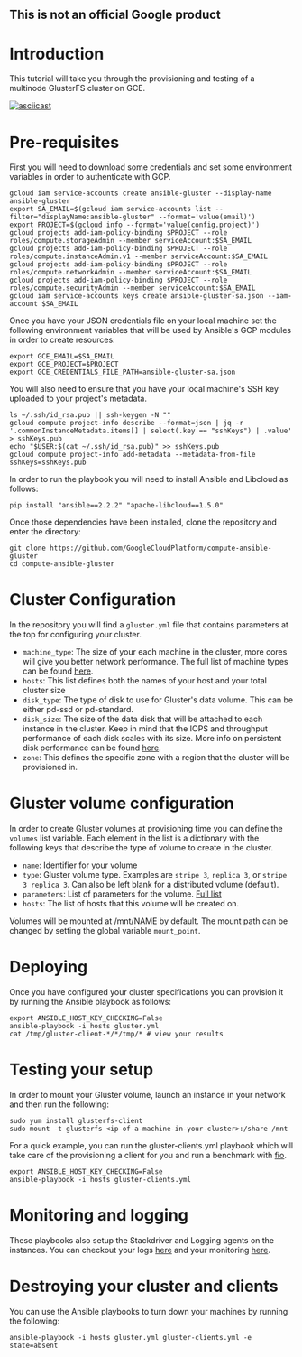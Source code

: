 ## This is not an official Google product

# Introduction

This tutorial will take you through the provisioning and testing of a multinode
GlusterFS cluster on GCE.

[![asciicast](https://asciinema.org/a/33428.png)](https://asciinema.org/a/33428)

# Pre-requisites

First you will need to download some credentials and set some environment
variables in order to authenticate with GCP.

    gcloud iam service-accounts create ansible-gluster --display-name ansible-gluster
    export SA_EMAIL=$(gcloud iam service-accounts list --filter="displayName:ansible-gluster" --format='value(email)')
    export PROJECT=$(gcloud info --format='value(config.project)')
    gcloud projects add-iam-policy-binding $PROJECT --role roles/compute.storageAdmin --member serviceAccount:$SA_EMAIL
    gcloud projects add-iam-policy-binding $PROJECT --role roles/compute.instanceAdmin.v1 --member serviceAccount:$SA_EMAIL
    gcloud projects add-iam-policy-binding $PROJECT --role roles/compute.networkAdmin --member serviceAccount:$SA_EMAIL
    gcloud projects add-iam-policy-binding $PROJECT --role roles/compute.securityAdmin --member serviceAccount:$SA_EMAIL
    gcloud iam service-accounts keys create ansible-gluster-sa.json --iam-account $SA_EMAIL

Once you have your JSON credentials file on your local machine set the following environment
variables that will be used by Ansible's GCP modules in order to create
resources:

    export GCE_EMAIL=$SA_EMAIL
    export GCE_PROJECT=$PROJECT
    export GCE_CREDENTIALS_FILE_PATH=ansible-gluster-sa.json

You will also need to ensure that you have your local machine's SSH key uploaded
to your project's metadata.

    ls ~/.ssh/id_rsa.pub || ssh-keygen -N ""
    gcloud compute project-info describe --format=json | jq -r '.commonInstanceMetadata.items[] | select(.key == "sshKeys") | .value' > sshKeys.pub
    echo "$USER:$(cat ~/.ssh/id_rsa.pub)" >> sshKeys.pub
    gcloud compute project-info add-metadata --metadata-from-file sshKeys=sshKeys.pub

In order to run the playbook you will need to install Ansible and Libcloud as
follows:

    pip install "ansible==2.2.2" "apache-libcloud==1.5.0"

Once those dependencies have been installed, clone the repository and enter the
directory:

    git clone https://github.com/GoogleCloudPlatform/compute-ansible-gluster
    cd compute-ansible-gluster

# Cluster Configuration

In the repository you will find a `gluster.yml` file that contains parameters at
the top for configuring your cluster.

- `machine_type`: The size of your each machine in the cluster, more cores will give you
  better network performance. The full list of machine types can be found
  [here](https://cloud.google.com/compute/docs/machine-types).
- `hosts`: This list defines both the names of your host and your total cluster
  size
- `disk_type`: The type of disk to use for Gluster's data volume. This can be
  either pd-ssd or pd-standard.
- `disk_size`: The size of the data disk that will be attached to each instance
  in the cluster. Keep in mind that the IOPS and throughput performance of each
  disk scales with its size. More info on persistent disk performance can be
  found [here](https://cloud.google.com/compute/docs/disks/#pdperformance).
- `zone`: This defines the specific zone with a region that the cluster will be
  provisioned in.

# Gluster volume configuration

In order to create Gluster volumes at provisioning time you can define the
`volumes` list variable. Each element in the list is a dictionary with the
following keys that describe the type of volume to create in the cluster.

- `name`: Identifier for your volume
- `type`: Gluster volume type. Examples are `stripe 3`, `replica 3`, or `stripe 3 replica 3`. Can also be left blank for a distributed volume (default).
- `parameters`: List of parameters for the volume.
  [Full
  list](http://www.gluster.org/community/documentation/index.php/Gluster_3.2:_Setting_Volume_Options)
- `hosts`: The list of hosts that this volume will be created on.

Volumes will be mounted at /mnt/NAME by default. The mount path can be changed
by setting the global variable `mount_point`.

# Deploying

Once you have configured your cluster specifications you can provision it by
running the Ansible playbook as follows:

    export ANSIBLE_HOST_KEY_CHECKING=False
    ansible-playbook -i hosts gluster.yml
    cat /tmp/gluster-client-*/*/tmp/* # view your results

# Testing your setup

In order to mount your Gluster volume, launch an instance in your network and
then run the following:

    sudo yum install glusterfs-client
    sudo mount -t glusterfs <ip-of-a-machine-in-your-cluster>:/share /mnt

For a quick example, you can run the gluster-clients.yml playbook which will take
care of the provisioning a client for you and run a benchmark with
[fio](https://github.com/axboe/fio).

    export ANSIBLE_HOST_KEY_CHECKING=False
    ansible-playbook -i hosts gluster-clients.yml

# Monitoring and logging

These playbooks also setup the Stackdriver and Logging agents on the instances.
You can checkout your logs [here](https://console.developers.google.com/logs) and your monitoring
[here](https://app.google.stackdriver.com/).

# Destroying your cluster and clients

You can use the Ansible playbooks to turn down your machines by running the
following:

    ansible-playbook -i hosts gluster.yml gluster-clients.yml -e state=absent
